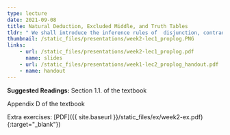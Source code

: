 ```yaml
---
type: lecture
date: 2021-09-08
title: Natural Deduction, Excluded Middle, and Truth Tables
tldr: " We shall introduce the inference rules of  disjunction, contradiction and negation. We shall also talk about the semantics of (classical) propositional logic."
thumbnail: /static_files/presentations/week2-lec1_proplog.PNG 
links: 
    - url: /static_files/presentations/week2-lec1_proplog.pdf
      name: slides
    - url: /static_files/presentations/week1-lec2_proplog_handout.pdf   
    - name: handout
---
```

**Suggested Readings:**
Section 1.1. of the textbook 

Appendix D of the textbook 

Extra exercises: [PDF]({{ site.baseurl }}/static_files/ex/week2-ex.pdf){:target="_blank"})

<!--
[PDF](https://raw.githubusercontent.com/introproofs/jhu301-f21/master/static_files/ex/week2-ex.pdf){:target="_blank"}
-->